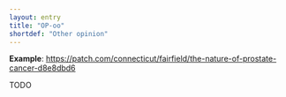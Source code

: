 ```yaml
---
layout: entry
title: "OP-oo"
shortdef: "Other opinion"
---
```


**Example**: <https://patch.com/connecticut/fairfield/the-nature-of-prostate-cancer-d8e8dbd6>

<!-- details -->

TODO
